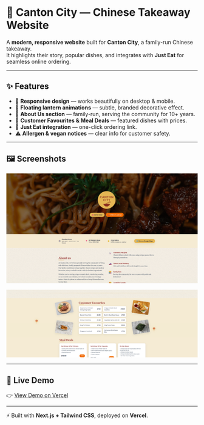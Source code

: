 # 🏮 Canton City — Chinese Takeaway Website  

A **modern, responsive website** built for **Canton City**, a family-run Chinese takeaway.  
It highlights their story, popular dishes, and integrates with **Just Eat** for seamless online ordering.  

---

## ✨ Features  
- 📱 **Responsive design** — works beautifully on desktop & mobile.  
- 🏮 **Floating lantern animations** — subtle, branded decorative effect.  
- 📖 **About Us section** — family-run, serving the community for 10+ years.  
- 🥡 **Customer Favourites & Meal Deals** — featured dishes with prices.  
- 🚗 **Just Eat integration** — one-click ordering link.  
- ⚠️ **Allergen & vegan notices** — clear info for customer safety.  

---

## 🖼️ Screenshots  

<p align="center">
  <img src="./images/homepage1.webp" width="800"/>
</p>  

<p align="center">
  <img src="./images/homepage2.webp" width="800"/>
</p>  

---

## 🔗 Live Demo  
👉 [View Demo on Vercel](https://cantoncity-3rbms17oh-anthonys-projects-840a4d10.vercel.app)  

---

⚡ Built with **Next.js + Tailwind CSS**, deployed on **Vercel**.  
